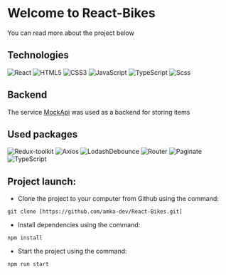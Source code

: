 # Welcome to React-Bikes

You can read more about the project below

## Technologies
![React](https://img.shields.io/badge/-React-61daf8?logo=react&logoColor=black)
![HTML5](https://img.shields.io/badge/-HTML5-e34f26?logo=html5&logoColor=white)
![CSS3](https://img.shields.io/badge/-CSS3-1572b6?logo=css3&logoColor=white)
![JavaScript](https://img.shields.io/badge/-JavaScript-f7df1e?logo=javaScript&logoColor=black)
![TypeScript](https://img.shields.io/badge/TypeScript-%23fff?logo=typescript&logoColor=%23fff&color=%233178C6)
![Scss](https://img.shields.io/badge/SCSS-%23fff?logo=sass&logoColor=%23fff&color=%23CC6699)

## Backend

The service  [MockApi](https://mockapi.io/) was used as a backend for storing items

## Used packages

![Redux-toolkit](https://img.shields.io/badge/ReduxToolkit-%23fff?logo=npm&logoColor=%23fff&color=%23764ABC)
![Axios](https://img.shields.io/badge/Axios-%23fff?logo=npm&logoColor=%23fff&color=%235A29E4)
![LodashDebounce](https://img.shields.io/badge/LodashDebounce-%23fff?logo=npm&logoColor=%23fff&color=%233492FF)
![Router](https://img.shields.io/badge/ReactRouter-%23fff?logo=npm&logoColor=%23fff&color=%23CA4245)
![Paginate](https://img.shields.io/badge/ReactPaginate-%23fff?logo=npm&logoColor=%23fff&color=%233492FF)
![TypeScript](https://img.shields.io/badge/TypeScript-%23fff?logo=npm&logoColor=%23fff&color=%233178C6)



## Project launch:
* Clone the project to your computer from Github using the command:
```
git clone [https://github.com/amka-dev/React-Bikes.git]
```

* Install dependencies using the command:
```
npm install
```
* Start the project using the command:
```
npm run start
```

